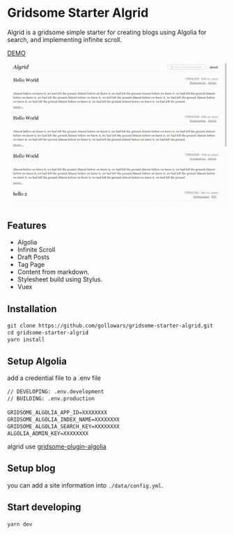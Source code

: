 # Gridsome Starter Algrid

Algrid is a gridsome simple starter for creating blogs using Algolia for search, and implementing infinite scroll.

[DEMO](https://algrid.netlify.app/)

![capture](https://raw.githubusercontent.com/gollowars/gridsome-starter-algrid/master/README.gif)

## Features

- Algolia
- Infinite Scroll
- Draft Posts
- Tag Page
- Content from markdown.
- Stylesheet build using Stylus.
- Vuex

## Installation

```
git clone https://github.com/gollowars/gridsome-starter-algrid.git
cd gridsome-starter-algrid
yarn install
```

## Setup Algolia

add a credential file to a .env file

```
// DEVELOPING: .env.development
// BUILDING: .env.production

GRIDSOME_ALGOLIA_APP_ID=XXXXXXXX
GRIDSOME_ALGOLIA_INDEX_NAME=XXXXXXXX
GRIDSOME_ALGOLIA_SEARCH_KEY=XXXXXXXX
ALGOLIA_ADMIN_KEY=XXXXXXXX
```

algrid use [gridsome-plugin-algolia](https://gridsome.org/plugins/gridsome-plugin-algolia)

## Setup blog

you can add a site information into `./data/config.yml`.

## Start developing

```
yarn dev
```
